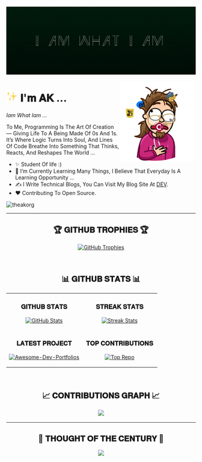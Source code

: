 <!--Banner-->
![AK Banner Image](.github/images/l055f3bd2b4d1b586a92d4f62178ef5fe45ee41ed94cb00c9446295a53a570e7e2b9y.png)

<!--Night Owl image-->
<div>
  <img align="right" width="40%" src=".github/images/pdf03cca78fbe5c9eb3b5409f77f8d382ffe894eee74032bae26d471a458da9cabc3k.gif">
</div>

<!--Header Name-->
# <img src=".github/images/n8941ac08f5df5d9c1f191c0d212d47e790a43281c253d437163dda7aa5deda68439w.png" width="30"/> 𝐈'𝐦 𝐀𝐊 ... 
*Iam What Iam ...*
<br /> 

<!--Start Intro-->               
<p align="left">To Me, Programming Is The Art Of Creation — Giving Life To A Being Made Of 0s And 1s. It’s Where Logic Turns Into Soul, And Lines Of Code Breathe Into Something That Thinks, Reacts, And Reshapes The World ...</p>

- ✨ Student Of life :)
- 🌱 I’m Currently Learning Many Things, I Believe That Everyday Is A Learning Opportunity ...
- ✍ I Write Technical Blogs, You Can Visit My Blog Site At [DEV](https://dev.to/theak).
- ❤ Contributing To Open Source.
<!--End Intro-->

<!--Profile Count Badge-->
<p align="left">
  <img src="https://komarev.com/ghpvc/?username=theakorg&label=Profile%20views&color=001F0F&style=for-the-badge&logo=star" alt="theakorg" style="padding-right:20px;" />
</p>

---

<!--Trophies Section-->   
<h2 align="center">🏆 𝐆𝐈𝐓𝐇𝐔𝐁 𝐓𝐑𝐎𝐏𝐇𝐈𝐄𝐒 🏆</h2>
<p align="center">
  <a href="https://github.com/theakorg">
    <picture>
      <source media="(prefers-color-scheme: dark)" srcset="https://github-profile-trophy.vercel.app/?username=theakorg&no-bg=true&row=2&column=6&margin-w=20&margin-h=20&theme=monokai">
      <source media="(prefers-color-scheme: light)" srcset="https://github-profile-trophy.vercel.app/?username=theakorg&no-bg=true&row=2&column=6&margin-w=20&margin-h=20">
      <img alt="GitHub Trophies" src="https://github-profile-trophy.vercel.app/?username=theakorg&no-bg=true&no-frame=true&row=2&column=6&margin-w=20&margin-h=20">
    </picture>
  </a>
</p>
<br />

<!--Github stats Table--> 
<h2 align="center">📊 𝐆𝐈𝐓𝐇𝐔𝐁 𝐒𝐓𝐀𝐓𝐒 📊</h2>

<table width="100%">
  <tr>
    <td width="50%">
      <h3 align="center"><strong>𝐆𝐈𝐓𝐇𝐔𝐁 𝐒𝐓𝐀𝐓𝐒</strong></h3>
      <p align="center">
        <a href="https://github.com/theakorg">
          <img align="center" src="https://github-readme-stats.vercel.app/api?username=theakorg&count_private=true&show_icons=true&theme=nightowl&bg_color=000e06&title_color=cebf76&text_color=ffffff&rank_icon=github&hide=prs,issues,contribs&show=reviews,prs_merged,prs_merged_percentage" alt="GitHub Stats" />
        </a>
      </p>
    </td>
    <td width="50%">
      <h3 align="center"><strong>𝐒𝐓𝐑𝐄𝐀𝐊 𝐒𝐓𝐀𝐓𝐒</strong></h3>
      <p align="center">
        <a href="https://github.com/theakorg">
          <img align="center" src="https://streak-stats.demolab.com?user=theakorg&theme=nightowl&background=000e06&fire=ffeb95&ring=ffeb95&sideNums=ffffff&sideLabels=ffffff&dates=cebf76&currStreakNum=ffffff" alt="Streak Stats" />
        </a>
      </p>
    </td>
  </tr>
  <tr>
    <td width="50%">
      <h3 align="center"><strong>𝐋𝐀𝐓𝐄𝐒𝐓 𝐏𝐑𝐎𝐉𝐄𝐂𝐓</strong></h3>
      <p align="center">
        <a href="https://github.com/theakorg/journalx">
          <img align="center" width="470" src="https://github-readme-stats.vercel.app/api/pin/?username=theakorg&repo=journalx&theme=nightowl&show_owner=true&bg_color=000e06&title_color=cebf76&text_color=ffffff" alt="Awesome-Dev-Portfolios" />
        </a>
      </p>
    </td>
    <td width="50%">
      <h3 align="center"><strong>𝐓𝐎𝐏 𝐂𝐎𝐍𝐓𝐑𝐈𝐁𝐔𝐓𝐈𝐎𝐍𝐒</strong></h3>
      <p align="center">
        <a href="https://github.com/theakorg">
          <img align="center" src="https://github-contributor-stats.vercel.app/api?username=theakorg&limit=2&theme=nightowl&show_owner=true&combine_all_yearly_contributions=false&bg_color=000e06&title_color=cebf76&text_color=ffffff" alt="Top Repo" />
        </a>
      </p>
    </td>
  </tr>
</table>
<br />

<!--Contribution Graph-->
<h2 align="center">📈 𝐂𝐎𝐍𝐓𝐑𝐈𝐁𝐔𝐓𝐈𝐎𝐍𝐒 𝐆𝐑𝐀𝐏𝐇 📈</h2>
<div align="center">
    <img src="https://github-readme-activity-graph.vercel.app/graph?username=theakorg&bg_color=000e06&&color=ffffff&line=cebf76&point=cebf76&area=false&hide_border=false" border-radius="15">
</div>

---

<!--Dynamic Quote Card --> 
<h2 align="center">🌟 𝐓𝐇𝐎𝐔𝐆𝐇𝐓 𝐎𝐅 𝐓𝐇𝐄 𝐂𝐄𝐍𝐓𝐔𝐑𝐘 🌟</h2>

<!--Starts Here Quote CARD-->
<p align="center">
    <img src="https://readme-daily-quotes.vercel.app/api?author=AK&quote=Iam%20What%20Iam&theme=dark&bg_color=000e06&author_color=cebf76&accent_color=cebf76">
</p>
<!--Ends Here Quote Card-->
